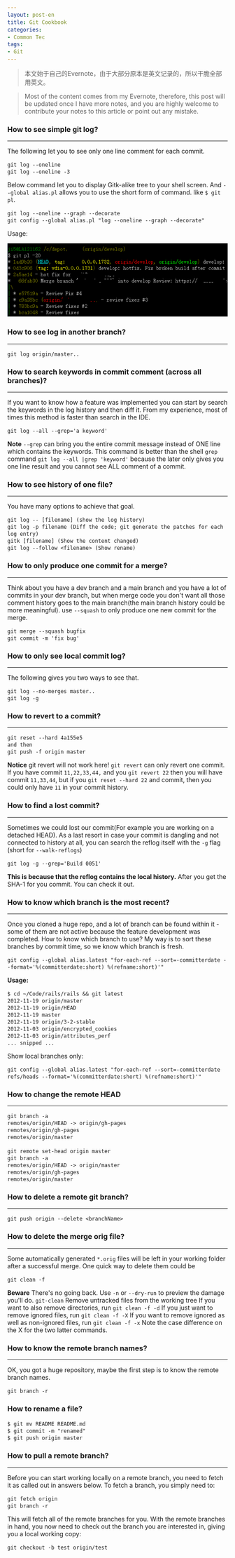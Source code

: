 ```yaml
---
layout: post-en
title: Git Cookbook
categories:
- Common Tec
tags:
- Git
---
```


> 本文始于自己的Evernote，由于大部分原本是英文记录的，所以干脆全部用英文。

> Most of the content comes from my Evernote, therefore, this post will be updated once I have more notes, and you are highly welcome to contribute your notes to this article or point out any mistake.

### How to see simple git log?

-------------
The following let you to see only one line comment for each commit.

```
git log --oneline
git log --oneline -3
```
Below command let you to display Gitk-alike tree to your shell screen. And `--global alias.pl` allows you to use the short form of command. like `$ git pl`.

```
git log --oneline --graph --decorate
git config --global alias.pl "log --oneline --graph --decorate"
```
Usage:

![](/media/pic2014/0203-1.png)
### How to see log in another branch?
-------------
```shell
git log origin/master..
```
### How to search keywords in commit comment (across all branches)?
-------------
If you want to know how a feature was implemented you can start by search the keywords in the log history and then diff it. From my experience, most of times this method is faster than search in the IDE.

```
git log --all --grep='a keyword'
```
**Note**
`--grep` can bring you the entire commit message instead of ONE line which contains the keywords. This command is better than the shell `grep` command `git log --all |grep 'keyword'` because the later only gives you one line result and you cannot see ALL comment of a commit.
### How to see history of one file?
-------------
You have many options to achieve that goal.

```
git log -- [filename] (show the log history)
git log -p filename (Diff the code; git generate the patches for each log entry)
gitk [filename] (Show the content changed)
git log --follow <filename> (Show rename)
```
### How to only produce one commit for a merge?
-----------
Think about you have a dev branch and a main branch and you have a lot of commits in your dev branch, but when merge code you don't want all those comment history goes to the main branch(the main branch history could be more meaningful). use `--squash` to only produce one new commit for the merge.

```
git merge --squash bugfix
git commit -m 'fix bug'
```

### How to only see local commit log?
-----------
The following gives you two ways to see that.

```
git log --no-merges master..
git log -g
```

### How to revert to a commit?
----------------

```
git reset --hard 4a155e5
and then 
git push -f origin master
```
**Notice** git revert will not work here! `git revert` can only revert one commit. If you have commit `11,22,33,44,` and you `git revert 22` then you will have commit `11,33,44`, but if you `git reset --hard 22` and commit, then you could only have `11` in your commit history.

### How to find a lost commit?
--------------
Sometimes we could lost our commit(For example you are working on a detached HEAD). As a last resort in case your commit is dangling and not connected to history at all, you can search the reflog itself with the `-g` flag (short for `--walk-reflogs`)

```
git log -g --grep='Build 0051'
```
**This is because that the reflog contains the local history.**
After you get the SHA-1 for you commit. You can check it out.

### How to know which branch is the most recent?
--------------------
Once you cloned a huge repo, and a lot of branch can be found within it - some of them are not active because the feature development was completed. How to know which branch to use? My way is to sort these branches by commit time, so we know which branch is fresh.

```
git config --global alias.latest "for-each-ref --sort=-committerdate --format='%(committerdate:short) %(refname:short)'"
```

**Usage:**

```
$ cd ~/Code/rails/rails && git latest
2012-11-19 origin/master
2012-11-19 origin/HEAD
2012-11-19 master
2012-11-19 origin/3-2-stable
2012-11-03 origin/encrypted_cookies
2012-11-03 origin/attributes_perf
... snipped ...

```
Show local branches only:

```
git config --global alias.latest "for-each-ref --sort=-committerdate refs/heads --format='%(committerdate:short) %(refname:short)'" 
```
### How to change the remote HEAD
------------
```
git branch -a
remotes/origin/HEAD -> origin/gh-pages
remotes/origin/gh-pages
remotes/origin/master

git remote set-head origin master
git branch -a
remotes/origin/HEAD -> origin/master
remotes/origin/gh-pages
remotes/origin/master
```
### How to delete a remote git branch?
-------------
```
git push origin --delete <branchName>
```
### How to delete the merge orig file?
-------------
Some automatically generated `*.orig` files will be left in your working folder after a successful merge. One quick way to delete them could be

```
git clean -f
```

**Beware** There's no going back. Use `-n` or `--dry-run` to preview the damage you'll do.
 `git-clean`  Remove untracked files from the working tree 
If you want to also remove directories, run `git clean -f -d`
If you just want to remove ignored files, run `git clean -f -X`
If you want to remove ignored as well as non-ignored files, run `git clean -f -x`
Note the case difference on the X for the two latter commands.

### How to know the remote branch names?
-------------
OK, you got a huge repository, maybe the first step is to know the remote branch names.

```
git branch -r
```
### How to rename a file?

```
$ git mv README README.md
$ git commit -m "renamed"
$ git push origin master
```

### How to pull a remote branch?
-------------
Before you can start working locally on a remote branch, you need to fetch it as called out in answers below.
To fetch a branch, you simply need to:

```
git fetch origin
git branch -r
```

This will fetch all of the remote branches for you. With the remote branches in hand, you now need to check out the branch you are interested in, giving you a local working copy:

```
git checkout -b test origin/test
```
 
